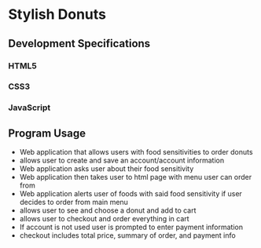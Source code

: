 # Stylish Donuts
## Development Specifications
### HTML5 
### CSS3
### JavaScript

## Program Usage
* Web application that allows users with food sensitivities to order donuts
* allows user to create and save an account/account information
* Web application asks user about their food sensitivity
* Web application then takes user to html page with menu user can order from 
* Web application alerts user of foods with said food sensitivity if user decides to order from main menu
* allows user to see and choose a donut and add to cart
* allows user to checkout and order everything in cart
* If account is not used user is prompted to enter payment information
* checkout includes total price, summary of order, and payment info
